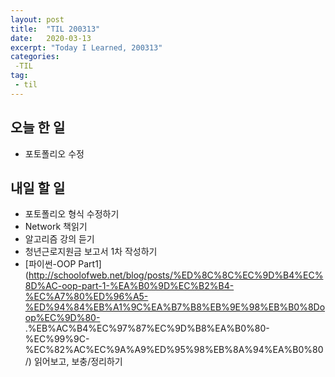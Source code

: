 ```yaml
---
layout: post
title:  "TIL 200313"
date:   2020-03-13
excerpt: "Today I Learned, 200313"
categories: 
 -TIL
tag:
 - til
---
```

## 오늘 한 일

* 포토폴리오 수정 

## 내일 할 일

* 포토폴리오 형식 수정하기
* Network 책읽기
* 알고리즘 강의 듣기
* 청년근로지원금 보고서 1차 작성하기
* [파이썬-OOP Part1](http://schoolofweb.net/blog/posts/%ED%8C%8C%EC%9D%B4%EC%8D%AC-oop-part-1-%EA%B0%9D%EC%B2%B4-%EC%A7%80%ED%96%A5-%ED%94%84%EB%A1%9C%EA%B7%B8%EB%9E%98%EB%B0%8Doop%EC%9D%80-
.%EB%AC%B4%EC%97%87%EC%9D%B8%EA%B0%80-%EC%99%9C-%EC%82%AC%EC%9A%A9%ED%95%98%EB%8A%94%EA%B0%80/) 읽어보고, 보충/정리하기